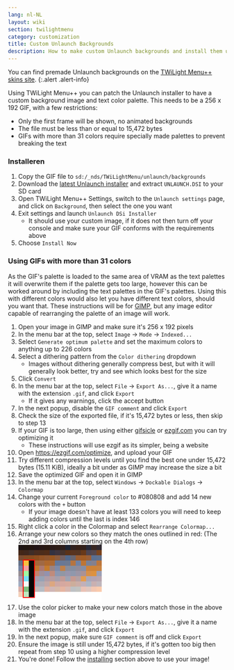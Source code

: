 ```yaml
---
lang: nl-NL
layout: wiki
section: twilightmenu
category: customization
title: Custom Unlaunch Backgrounds
description: How to make custom Unlaunch backgrounds and install them using TWiLight Menu++
---
```


You can find premade Unlaunch backgrounds on the [TWiLight Menu++ skins site](https://skins.ds-homebrew.com/unlaunch/).
{:.alert .alert-info}

Using TWiLight Menu++ you can patch the Unlaunch installer to have a custom background image and text color palette. This needs to be a 256 x 192 GIF, with a few restrictions:
- Only the first frame will be shown, no animated backgrounds
- The file must be less than or equal to 15,472 bytes
- GIFs with more than 31 colors require specially made palettes to prevent breaking the text

### Installeren
1. Copy the GIF file to `sd:/_nds/TWiLightMenu/unlaunch/backgrounds`
1. Download the [latest Unlaunch installer](https://problemkaputt.de/unlaunch.zip) and extract `UNLAUNCH.DSI` to your SD card
1. Open TWiLight Menu++ Settings, switch to the `Unlaunch settings` page, and click on `Background`, then select the one you want
1. Exit settings and launch `Unlaunch DSi Installer`
   - It should use your custom image, if it does not then turn off your console and make sure your GIF conforms with the requirements above
1. Choose `Install Now`

### Using GIFs with more than 31 colors
As the GIF's palette is loaded to the same area of VRAM as the text palettes it will overwrite them if the palette gets too large, however this can be worked around by including the text palettes in the GIF's palettes. Using this with different colors would also let you have different text colors, should you want that. These instructions will be for [GIMP](https://gimp.org), but any image editor capable of rearranging the palette of an image will work.
1. Open your image in GIMP and make sure it's 256 x 192 pixels
1. In the menu bar at the top, select `Image` -> `Mode` -> `Indexed...`
1. Select `Generate optimum palette` and set the maximum colors to anything up to 226 colors
1. Select a dithering pattern from the `Color dithering` dropdown
   - Images without dithering generally compress best, but with it will generally look better, try and see which looks best for the size
1. Click `Convert`
1. In the menu bar at the top, select `File` -> `Export As...`, give it a name with the extension `.gif`, and click `Export`
   - If it gives any warnings, click the accept button
1. In the next popup, disable the `GIF comment` and click `Export`
1. Check the size of the exported file, if it's 15,472 bytes or less, then skip to step 13
1. If your GIF is too large, then using either [gifsicle](http://www.lcdf.org/gifsicle/) or [ezgif.com](https://ezgif.com/optimize) you can try optimizing it
   - These instructions will use ezgif as its simpler, being a website
1. Open https://ezgif.com/optimize, and upload your GIF
1. Try different compression levels until you find the best one under 15,472 bytes (15.11 KiB), ideally a bit under as GIMP may increase the size a bit
1. Save the optimized GIF and open it in GIMP
1. In the menu bar at the top, select `Windows` -> `Dockable Dialogs` -> `Colormap`
1. Change your current `Foreground color` to #080808 and add 14 new colors with the `+` button
    - If your image doesn't have at least 133 colors you will need to keep adding colors until the last is index 146
1. Right click a color in the Colormap and select `Rearrange Colormap...`
1. Arrange your new colors so they match the ones outlined in red: (The 2nd and 3rd columns starting on the 4th row)<br> ![Palette with correct text colors](/assets/images/custom-unlaunch-bg/unlaunch-palette.png)
1. Use the color picker to make your new colors match those in the above image
1. In the menu bar at the top, select `File` -> `Export As...`, give it a name with the extension `.gif`, and click `Export`
1. In the next popup, make sure `GIF comment` is off and click `Export`
1. Ensure the image is still under 15,472 bytes, if it's gotten too big then repeat from step 10 using a higher compression level
1. You're done! Follow the [installing](#installing) section above to use your image!

